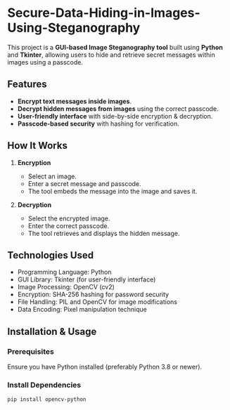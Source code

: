 # Secure-Data-Hiding-in-Images-Using-Steganography

This project is a **GUI-based Image Steganography tool** built using **Python** and **Tkinter**, allowing users to hide and retrieve secret messages within images using a passcode.

## Features

- **Encrypt text messages inside images**.
- **Decrypt hidden messages from images** using the correct passcode.
- **User-friendly interface** with side-by-side encryption & decryption.
- **Passcode-based security** with hashing for verification.

## How It Works

1. **Encryption**

   - Select an image.
   - Enter a secret message and passcode.
   - The tool embeds the message into the image and saves it.

2. **Decryption**

   - Select the encrypted image.
   - Enter the correct passcode.
   - The tool retrieves and displays the hidden message.

## Technologies Used

- Programming Language: Python
- GUI Library: Tkinter (for user-friendly interface)
- Image Processing: OpenCV (cv2)
- Encryption: SHA-256 hashing for password security
- File Handling: PIL and OpenCV for image modifications
- Data Encoding: Pixel manipulation technique


## Installation & Usage

### Prerequisites

Ensure you have Python installed (preferably Python 3.8 or newer).

### Install Dependencies

```sh
pip install opencv-python
```
